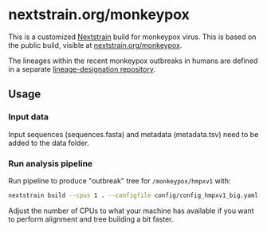 # nextstrain.org/monkeypox

This is a customized [Nextstrain](https://nextstrain.org) build for monkeypox virus. 
This is based on the public build, visible at [nextstrain.org/monkeypox](https://nextstrain.org/monkeypox).

The lineages within the recent monkeypox outbreaks in humans are defined in a separate [lineage-designation repository](https://github.com/mpxv-lineages/lineage-designation).

## Usage

### Input data

Input sequences (sequences.fasta) and metadata (metadata.tsv) need to be added to the data folder.

### Run analysis pipeline

Run pipeline to produce "outbreak" tree for `/monkeypox/hmpxv1` with:

```bash
nextstrain build --cpus 1 . --configfile config/config_hmpxv1_big.yaml
```

Adjust the number of CPUs to what your machine has available if you want to perform alignment and tree building a bit faster.


